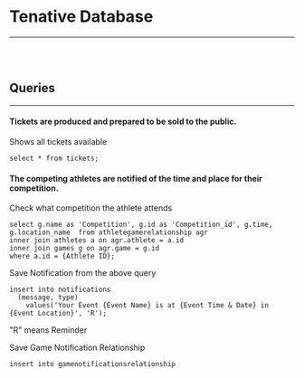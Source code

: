 <h1>Tenative Database</h1>
<hr>
<br>
<br>
<h2>Queries</h2>
<hr>
<h4>Tickets are produced and prepared to be sold to the public.</h4>
<tb><p>Shows all tickets available</p>
<tb><code>select * from tickets;</code>

<br>
<h4>The competing athletes are notified of the time and place for their competition.</h4>
<p>Check what competition the athlete attends</p>
<code>select g.name as 'Competition', g.id as 'Competition_id', g.time, g.location_name  from athletegamerelationship agr
inner join athletes a on agr.athlete = a.id
inner join games g on agr.game = g.id
where a.id = {Athlete ID};
</code>
<p>Save Notification from the above query</p>
<code>insert into notifications 
  (message, type)
    values('Your Event {Event Name} is at {Event Time & Date} in {Event Location}', 'R');</code>
<p>"R" means Reminder</p>
<p>Save Game Notification Relationship</p>
<code>insert into gamenotificationsrelationship</code>
